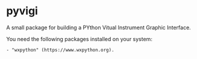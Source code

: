 # pyvigi

A small package for building a PYthon Vitual Instrument Graphic Interface.

You need the following packages installed on your system:

	- "wxpython" (https://www.wxpython.org).
